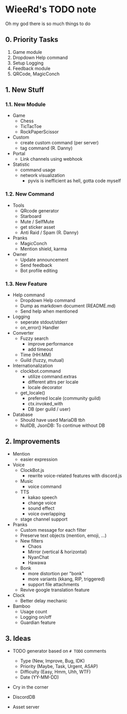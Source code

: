 # WieeRd's TODO note

Oh my god there is so much things to do

## 0. Priority Tasks

1. Game module
2. Dropdown Help command
3. Setup Logging
4. Feedback module
5. QRCode, MagicConch

## 1. New Stuff

### 1.1. New Module

* Game 
    - Chess
    - TicTacToe
    - RockPaperScissor
* Custom
    - create custom command (per server)
    - tag command (R. Danny)
* Portal
    - Link channels using webhook
* Statistic
    - command usage
    - network visualization
        + pyvis is inefficient as hell, gotta code myself

### 1.2. New Command

* Tools
    - QRcode generator
    - Starboard
    - Mute / SelfMute
    - get sticker asset
    - Anti Raid / Spam (R. Danny)
* Pranks
    - MagicConch
    - Mention shield, karma
* Owner
    - Update announcement
    - Send feedback
    - Bot profile editing

### 1.3. New Feature

* Help command
    - Dropdown Help command
    - Dump as markdown document (README.md)
    - Send help when mentioned
* Logging
    - seperate stdout/stderr
    - on_error() Handler
* Converter
    - Fuzzy search
        + improve performance
        + add timeout
    - Time (HH:MM)
    - Guild (fuzzy, mutual)
* Internationalization
    - clockbot.command
        + utilize command.extras
        + different attrs per locale
        + locale decorator
    - get_locale()
        + preferred locale (community guild)
        + ctx.invoked_with
        + DB (per guild / user)
* Database
    - Should have used MariaDB tbh
    - NullDB, JsonDB: To continue without DB


## 2. Improvements

* Mention
    - easier expression
* Voice
    - ClockBot.js
        + rewrite voice-related features with discord.js
    - Music
        + voice command
    - TTS
        + kakao speech
        + change voice
        + sound effect
        + voice overlapping
    - stage channel support
* Pranks
    - Custom message for each filter
    - Preserve text objects (mention, emoji, ...)
    - New filters
        + Chaos
        + Mirror (vertical & horizontal)
        + NyanChat
        + Hawawa
    - Bonk
        + more distortion per "bonk"
        + more variants (kkang, RIP, triggered)
        + support file attachments
    - Revive google translation feature
* Clock
    - Better delay mechanic
* Bamboo
    - Usage count
    - Logging on/off
    - Guardian feature

## 3. Ideas

* TODO generator based on `# TODO` comments
    - Type (New, Improve, Bug, IDK)
    - Priority (Maybe, Task, Urgent, ASAP)
    - Difficulty (Easy, Hmm, Uhh, WTF)
    - Date (YY-MM-DD)

* Cry in the corner

* DiscordDB
* Asset server 
